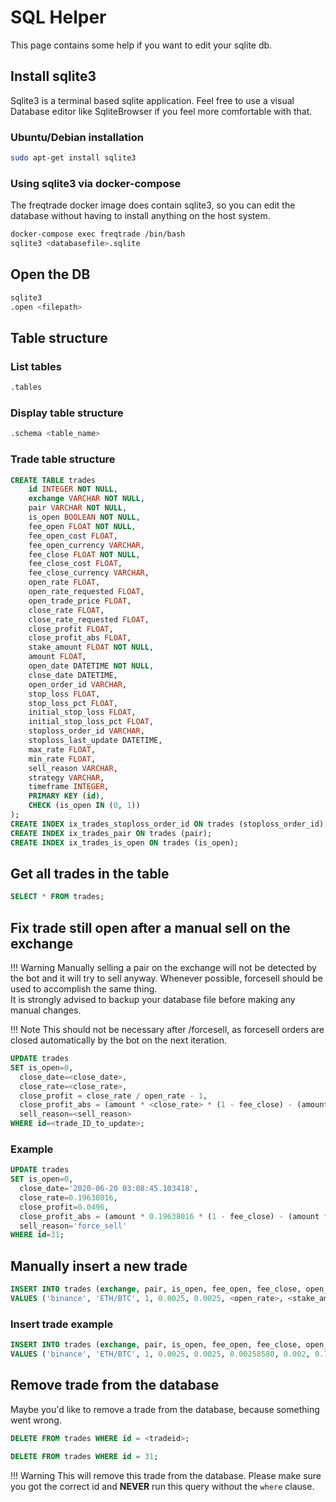 # SQL Helper

This page contains some help if you want to edit your sqlite db.

## Install sqlite3

Sqlite3 is a terminal based sqlite application.
Feel free to use a visual Database editor like SqliteBrowser if you feel more comfortable with that.

### Ubuntu/Debian installation

```bash
sudo apt-get install sqlite3
```

### Using sqlite3 via docker-compose

The freqtrade docker image does contain sqlite3, so you can edit the database without having to install anything on the host system.

``` bash
docker-compose exec freqtrade /bin/bash
sqlite3 <databasefile>.sqlite
```

## Open the DB

```bash
sqlite3
.open <filepath>
```

## Table structure

### List tables

```bash
.tables
```

### Display table structure

```bash
.schema <table_name>
```

### Trade table structure

```sql
CREATE TABLE trades
    id INTEGER NOT NULL,
    exchange VARCHAR NOT NULL,
    pair VARCHAR NOT NULL,
    is_open BOOLEAN NOT NULL,
    fee_open FLOAT NOT NULL,
    fee_open_cost FLOAT,
    fee_open_currency VARCHAR,
    fee_close FLOAT NOT NULL,
    fee_close_cost FLOAT,
    fee_close_currency VARCHAR,
    open_rate FLOAT,
    open_rate_requested FLOAT,
    open_trade_price FLOAT,
    close_rate FLOAT,
    close_rate_requested FLOAT,
    close_profit FLOAT,
    close_profit_abs FLOAT,
    stake_amount FLOAT NOT NULL,
    amount FLOAT,
    open_date DATETIME NOT NULL,
    close_date DATETIME,
    open_order_id VARCHAR,
    stop_loss FLOAT,
    stop_loss_pct FLOAT,
    initial_stop_loss FLOAT,
    initial_stop_loss_pct FLOAT,
    stoploss_order_id VARCHAR,
    stoploss_last_update DATETIME,
    max_rate FLOAT,
    min_rate FLOAT,
    sell_reason VARCHAR,
    strategy VARCHAR,
    timeframe INTEGER,
    PRIMARY KEY (id),
    CHECK (is_open IN (0, 1))
);
CREATE INDEX ix_trades_stoploss_order_id ON trades (stoploss_order_id);
CREATE INDEX ix_trades_pair ON trades (pair);
CREATE INDEX ix_trades_is_open ON trades (is_open);

```

## Get all trades in the table

```sql
SELECT * FROM trades;
```

## Fix trade still open after a manual sell on the exchange

!!! Warning
  	Manually selling a pair on the exchange will not be detected by the bot and it will try to sell anyway. Whenever possible, forcesell <tradeid> should be used to accomplish the same thing.  
	It is strongly advised to backup your database file before making any manual changes.

!!! Note
  	This should not be necessary after /forcesell, as forcesell orders are closed automatically by the bot on the next iteration.

```sql
UPDATE trades
SET is_open=0,
  close_date=<close_date>,
  close_rate=<close_rate>,
  close_profit = close_rate / open_rate - 1,
  close_profit_abs = (amount * <close_rate> * (1 - fee_close) - (amount * (open_rate * (1 - fee_open)))),
  sell_reason=<sell_reason>
WHERE id=<trade_ID_to_update>;
```

### Example

```sql
UPDATE trades
SET is_open=0,
  close_date='2020-06-20 03:08:45.103418',
  close_rate=0.19638016,
  close_profit=0.0496,
  close_profit_abs = (amount * 0.19638016 * (1 - fee_close) - (amount * (open_rate * (1 - fee_open)))),
  sell_reason='force_sell'  
WHERE id=31;
```

## Manually insert a new trade

```sql
INSERT INTO trades (exchange, pair, is_open, fee_open, fee_close, open_rate, stake_amount, amount, open_date)
VALUES ('binance', 'ETH/BTC', 1, 0.0025, 0.0025, <open_rate>, <stake_amount>, <amount>, '<datetime>')
```

### Insert trade example

```sql
INSERT INTO trades (exchange, pair, is_open, fee_open, fee_close, open_rate, stake_amount, amount, open_date)
VALUES ('binance', 'ETH/BTC', 1, 0.0025, 0.0025, 0.00258580, 0.002, 0.7715262081, '2020-06-28 12:44:24.000000')
```

## Remove trade from the database

Maybe you'd like to remove a trade from the database, because something went wrong.

```sql
DELETE FROM trades WHERE id = <tradeid>;
```

```sql
DELETE FROM trades WHERE id = 31;
```

!!! Warning
    This will remove this trade from the database. Please make sure you got the correct id and **NEVER** run this query without the `where` clause.
